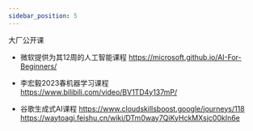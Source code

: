 ```yaml
---
sidebar_position: 5
---
```


大厂公开课

- 微软提供为其12周的人工智能课程
https://microsoft.github.io/AI-For-Beginners/

- 李宏毅2023春机器学习课程
https://www.bilibili.com/video/BV1TD4y137mP/

- 谷歌生成式AI课程
https://www.cloudskillsboost.google/journeys/118
https://waytoagi.feishu.cn/wiki/DTm0way7QiKyHckMXsjc00kIn6e